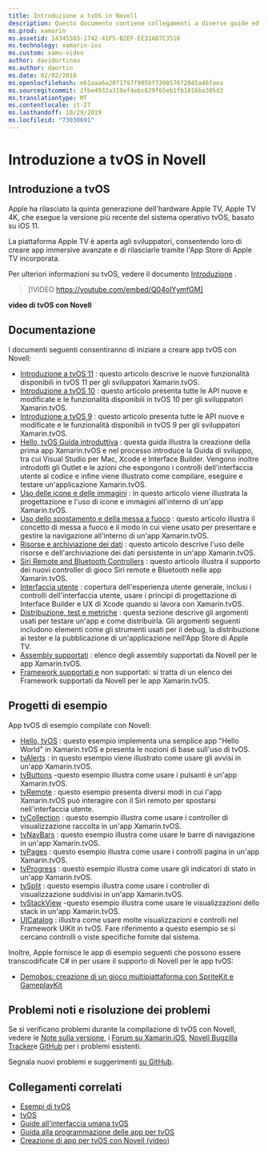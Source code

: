 ```yaml
---
title: Introduzione a tvOS in Novell
description: Questo documento contiene collegamenti a diverse guide ed esempi che illustrano come creare app tvOS con Novell. Le guide illustrano varie funzionalità, ad esempio lo sviluppo dell'interfaccia utente, l'archiviazione dei dati, le icone e altro ancora.
ms.prod: xamarin
ms.assetid: 14345503-1742-41F5-B2EF-EE31AB7C3516
ms.technology: xamarin-ios
ms.custom: xamu-video
author: davidortinau
ms.author: daortin
ms.date: 02/02/2018
ms.openlocfilehash: e61aaa6a2071797f905bf7398576f2045a46faea
ms.sourcegitcommit: 2fbe4932a319af4ebc829f65eb1fb1816ba305d3
ms.translationtype: MT
ms.contentlocale: it-IT
ms.lasthandoff: 10/29/2019
ms.locfileid: "73030691"
---
```

# <a name="introduction-to-tvos-in-xamarin"></a>Introduzione a tvOS in Novell

## <a name="introducing-tvos"></a>Introduzione a tvOS

Apple ha rilasciato la quinta generazione dell'hardware Apple TV, Apple TV 4K, che esegue la versione più recente del sistema operativo tvOS, basato su iOS 11.

La piattaforma Apple TV è aperta agli sviluppatori, consentendo loro di creare app immersive avanzate e di rilasciarle tramite l'App Store di Apple TV incorporata.

Per ulteriori informazioni su tvOS, vedere il documento [Introduzione](~/ios/tvos/get-started/index.md) .

> [!VIDEO https://youtube.com/embed/Q04oIYymfGM]

**video di tvOS con Novell**

## <a name="documentation"></a>Documentazione

I documenti seguenti consentiranno di iniziare a creare app tvOS con Novell:

- [Introduzione a tvOS 11](~/ios/tvos/platform/introduction-to-tvos11.md) : questo articolo descrive le nuove funzionalità disponibili in tvOS 11 per gli sviluppatori Xamarin.tvOS.
- [Introduzione a tvOS 10](~/ios/tvos/platform/introduction-to-tvos10/index.md) : questo articolo presenta tutte le API nuove e modificate e le funzionalità disponibili in tvOS 10 per gli sviluppatori Xamarin.tvOS.
- [Introduzione a tvOS 9](~/ios/tvos/platform/tvos9.md) : questo articolo presenta tutte le API nuove e modificate e le funzionalità disponibili in tvOS 9 per gli sviluppatori Xamarin.tvOS. 
- [Hello, tvOS Guida introduttiva](~/ios/tvos/get-started/hello-tvos.md) : questa guida illustra la creazione della prima app Xamarin.tvOS e nel processo introduce la Guida di sviluppo, tra cui Visual Studio per Mac, Xcode e Interface Builder. Vengono inoltre introdotti gli Outlet e le azioni che espongono i controlli dell'interfaccia utente al codice e infine viene illustrato come compilare, eseguire e testare un'applicazione Xamarin.tvOS.
- [Uso delle icone e delle immagini](~/ios/tvos/app-fundamentals/icons-images.md) : in questo articolo viene illustrata la progettazione e l'uso di icone e immagini all'interno di un'app Xamarin.tvOS.
- [Uso dello spostamento e della messa a fuoco](~/ios/tvos/app-fundamentals/navigation-focus.md) : questo articolo illustra il concetto di messa a fuoco e il modo in cui viene usato per presentare e gestire la navigazione all'interno di un'app Xamarin.tvOS.
- [Risorse e archiviazione dei dati](~/ios/tvos/app-fundamentals/resources-data-storage.md) : questo articolo descrive l'uso delle risorse e dell'archiviazione dei dati persistente in un'app Xamarin.tvOS.
- [Siri Remote and Bluetooth Controllers](~/ios/tvos/platform/remote-bluetooth.md) : questo articolo illustra il supporto dei nuovi controller di gioco Siri remote e Bluetooth nelle app Xamarin.tvOS.
- [Interfaccia utente](~/ios/tvos/user-interface/index.md) : copertura dell'esperienza utente generale, inclusi i controlli dell'interfaccia utente, usare i principi di progettazione di Interface Builder e UX di Xcode quando si lavora con Xamarin.tvOS.
- [Distribuzione, test e metriche](~/ios/tvos/deploy-test/index.md) : questa sezione descrive gli argomenti usati per testare un'app e come distribuirla. Gli argomenti seguenti includono elementi come gli strumenti usati per il debug, la distribuzione ai tester e la pubblicazione di un'applicazione nell'App Store di Apple TV.
- [Assembly supportati](~/ios/tvos/internals/assemblies.md) : elenco degli assembly supportati da Novell per le app Xamarin.tvOS.
- [Framework supportati e](~/ios/tvos/internals/frameworks.md) non supportati: si tratta di un elenco dei Framework supportati da Novell per le app Xamarin.tvOS.

## <a name="sample-projects"></a>Progetti di esempio

App tvOS di esempio compilate con Novell:

- [Hello, tvOS](https://docs.microsoft.com/samples/xamarin/ios-samples/tvos-hello-tvos) : questo esempio implementa una semplice app "Hello World" in Xamarin.tvOS e presenta le nozioni di base sull'uso di tvOS.
- [tvAlerts](https://docs.microsoft.com/samples/xamarin/ios-samples/tvos-tvalerts) : in questo esempio viene illustrato come usare gli avvisi in un'app Xamarin.tvOS.
- [tvButtons](https://docs.microsoft.com/samples/xamarin/ios-samples/tvos-tvbuttons) -questo esempio illustra come usare i pulsanti è un'app Xamarin.tvOS.
- [tvRemote](https://docs.microsoft.com/samples/xamarin/ios-samples/tvos-tvremote) : questo esempio presenta diversi modi in cui l'app Xamarin.tvOS può interagire con il Siri remoto per spostarsi nell'interfaccia utente.
- [tvCollection](https://docs.microsoft.com/samples/xamarin/ios-samples/tvos-tvcollection) : questo esempio illustra come usare i controller di visualizzazione raccolta in un'app Xamarin.tvOS.
- [tvNavBars](https://docs.microsoft.com/samples/xamarin/ios-samples/tvos-tvnavbars) : questo esempio illustra come usare le barre di navigazione in un'app Xamarin.tvOS.
- [tvPages](https://docs.microsoft.com/samples/xamarin/ios-samples/tvos-tvpages) : questo esempio illustra come usare i controlli pagina in un'app Xamarin.tvOS.
- [tvProgress](https://docs.microsoft.com/samples/xamarin/ios-samples/tvos-tvprogress) : questo esempio illustra come usare gli indicatori di stato in un'app Xamarin.tvOS.
- [tvSplit](https://docs.microsoft.com/samples/xamarin/ios-samples/tvos-tvsplit) : questo esempio illustra come usare i controller di visualizzazione suddivisi in un'app Xamarin.tvOS.
- [tvStackView](https://docs.microsoft.com/samples/xamarin/ios-samples/tvos-tvstackview) -questo esempio illustra come usare le visualizzazioni dello stack in un'app Xamarin.tvOS.
- [UICatalog](https://docs.microsoft.com/samples/xamarin/ios-samples/tvos-uicatalog) : illustra come usare molte visualizzazioni e controlli nel Framework UIKit in tvOS. Fare riferimento a questo esempio se si cercano controlli o viste specifiche fornite dal sistema.

Inoltre, Apple fornisce le app di esempio seguenti che possono essere transcodificate C# in per usare il supporto di Novell per le app tvOS:

- [Demobos: creazione di un gioco multipiattaforma con SpriteKit e GameplayKit](https://developer.apple.com/library/prerelease/tvos/samplecode/DemoBots/)

## <a name="known-issues-and-troubleshooting"></a>Problemi noti e risoluzione dei problemi

Se si verificano problemi durante la compilazione di tvOS con Novell, vedere le [Note sulla versione](https://docs.microsoft.com/xamarin/ios/release-notes/), i [Forum su Xamarin.iOS](https://forums.xamarin.com/categories/ios), [Novell Bugzilla Tracker](https://bugzilla.xamarin.com/query.cgi?product=iOS)e [GitHub](https://github.com/xamarin/xamarin-macios/issues) per i problemi esistenti.

Segnala nuovi problemi e suggerimenti [su GitHub](https://github.com/xamarin/xamarin-macios/issues).

## <a name="related-links"></a>Collegamenti correlati

- [Esempi di tvOS](https://docs.microsoft.com/samples/browse/?products=xamarin&term=Xamarin.iOS+tvOS)
- [tvOS](https://developer.apple.com/tvos/)
- [Guide all'interfaccia umana tvOS](https://developer.apple.com/tvos/human-interface-guidelines/)
- [Guida alla programmazione delle app per tvOS](https://developer.apple.com/library/prerelease/tvos/documentation/General/Conceptual/AppleTV_PG/)
- [Creazione di app per tvOS con Novell (video)](https://university.xamarin.com/lightninglectures/tvos-with-xamarin)
